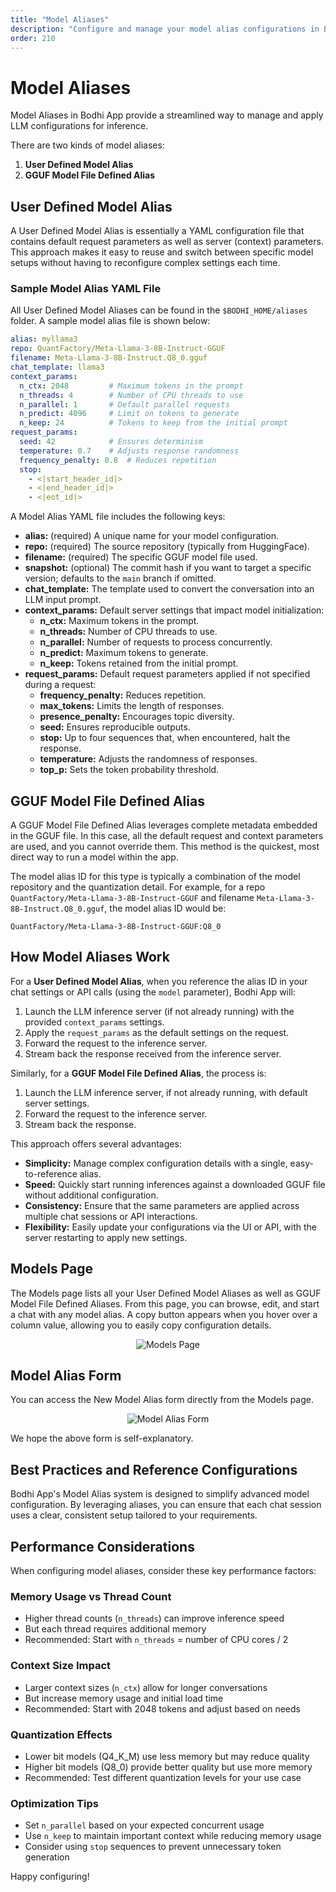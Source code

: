 ```yaml
---
title: "Model Aliases"
description: "Configure and manage your model alias configurations in Bodhi"
order: 210
---
```


# Model Aliases

Model Aliases in Bodhi App provide a streamlined way to manage and apply LLM configurations for inference.

There are two kinds of model aliases:
1. **User Defined Model Alias**
2. **GGUF Model File Defined Alias**

## User Defined Model Alias

A User Defined Model Alias is essentially a YAML configuration file that contains default request parameters as well as server (context) parameters. This approach makes it easy to reuse and switch between specific model setups without having to reconfigure complex settings each time.

### Sample Model Alias YAML File

All User Defined Model Aliases can be found in the `$BODHI_HOME/aliases` folder. A sample model alias file is shown below:

```yaml
alias: myllama3
repo: QuantFactory/Meta-Llama-3-8B-Instruct-GGUF
filename: Meta-Llama-3-8B-Instruct.Q8_0.gguf
chat_template: llama3
context_params:
  n_ctx: 2048         # Maximum tokens in the prompt
  n_threads: 4        # Number of CPU threads to use
  n_parallel: 1       # Default parallel requests
  n_predict: 4096     # Limit on tokens to generate
  n_keep: 24          # Tokens to keep from the initial prompt
request_params:
  seed: 42            # Ensures determinism
  temperature: 0.7    # Adjusts response randomness
  frequency_penalty: 0.8  # Reduces repetition
  stop:
    - <|start_header_id|>
    - <|end_header_id|>
    - <|eot_id|>
```

A Model Alias YAML file includes the following keys:

- **alias:** (required) A unique name for your model configuration.
- **repo:** (required) The source repository (typically from HuggingFace).
- **filename:** (required) The specific GGUF model file used.
- **snapshot:** (optional) The commit hash if you want to target a specific version; defaults to the `main` branch if omitted.
- **chat_template:** The template used to convert the conversation into an LLM input prompt.
- **context_params:** Default server settings that impact model initialization:
  - **n_ctx:** Maximum tokens in the prompt.
  - **n_threads:** Number of CPU threads to use.
  - **n_parallel:** Number of requests to process concurrently.
  - **n_predict:** Maximum tokens to generate.
  - **n_keep:** Tokens retained from the initial prompt.
- **request_params:** Default request parameters applied if not specified during a request:
  - **frequency_penalty:** Reduces repetition.
  - **max_tokens:** Limits the length of responses.
  - **presence_penalty:** Encourages topic diversity.
  - **seed:** Ensures reproducible outputs.
  - **stop:** Up to four sequences that, when encountered, halt the response.
  - **temperature:** Adjusts the randomness of responses.
  - **top_p:** Sets the token probability threshold.



## GGUF Model File Defined Alias

A GGUF Model File Defined Alias leverages complete metadata embedded in the GGUF file. In this case, all the default request and context parameters are used, and you cannot override them. This method is the quickest, most direct way to run a model within the app.

The model alias ID for this type is typically a combination of the model repository and the quantization detail. For example, for a repo `QuantFactory/Meta-Llama-3-8B-Instruct-GGUF` and filename `Meta-Llama-3-8B-Instruct.Q8_0.gguf`, the model alias ID would be:
```
QuantFactory/Meta-Llama-3-8B-Instruct-GGUF:Q8_0
```

## How Model Aliases Work

For a **User Defined Model Alias**, when you reference the alias ID in your chat settings or API calls (using the `model` parameter), Bodhi App will:
1. Launch the LLM inference server (if not already running) with the provided `context_params` settings.
2. Apply the `request_params` as the default settings on the request.
3. Forward the request to the inference server.
4. Stream back the response received from the inference server.

Similarly, for a **GGUF Model File Defined Alias**, the process is:
1. Launch the LLM inference server, if not already running, with default server settings.
2. Forward the request to the inference server.
3. Stream back the response.

This approach offers several advantages:

- **Simplicity:** Manage complex configuration details with a single, easy-to-reference alias.
- **Speed:** Quickly start running inferences against a downloaded GGUF file without additional configuration.
- **Consistency:** Ensure that the same parameters are applied across multiple chat sessions or API interactions.
- **Flexibility:** Easily update your configurations via the UI or API, with the server restarting to apply new settings.

## Models Page

The Models page lists all your User Defined Model Aliases as well as GGUF Model File Defined Aliases. From this page, you can browse, edit, and start a chat with any model alias. A copy button appears when you hover over a column value, allowing you to easily copy configuration details.

<p align="center">
  <img 
    src="/doc-images/models-page.jpeg" 
    alt="Models Page" 
    class="rounded-lg border-2 border-gray-200 dark:border-gray-700 shadow-lg hover:shadow-xl transition-shadow duration-300 max-w-[90%]"
  />
</p>

## Model Alias Form

You can access the New Model Alias form directly from the Models page.

<p align="center">
  <img 
    src="/doc-images/model-alias.jpeg" 
    alt="Model Alias Form" 
    class="rounded-lg border-2 border-gray-200 dark:border-gray-700 shadow-lg hover:shadow-xl transition-shadow duration-300 max-w-[90%]"
  />
</p>

We hope the above form is self-explanatory.

## Best Practices and Reference Configurations

Bodhi App's Model Alias system is designed to simplify advanced model configuration. By leveraging aliases, you can ensure that each chat session uses a clear, consistent setup tailored to your requirements.

## Performance Considerations

When configuring model aliases, consider these key performance factors:

### Memory Usage vs Thread Count
- Higher thread counts (`n_threads`) can improve inference speed
- But each thread requires additional memory
- Recommended: Start with `n_threads` = number of CPU cores / 2

### Context Size Impact
- Larger context sizes (`n_ctx`) allow for longer conversations
- But increase memory usage and initial load time
- Recommended: Start with 2048 tokens and adjust based on needs

### Quantization Effects
- Lower bit models (Q4_K_M) use less memory but may reduce quality
- Higher bit models (Q8_0) provide better quality but use more memory
- Recommended: Test different quantization levels for your use case

### Optimization Tips
- Set `n_parallel` based on your expected concurrent usage
- Use `n_keep` to maintain important context while reducing memory usage
- Consider using `stop` sequences to prevent unnecessary token generation

Happy configuring!
